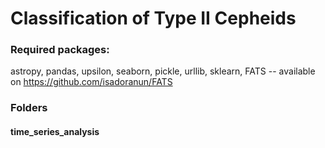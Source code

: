 # Classification of Type II Cepheids 

### Required packages:
astropy,
pandas,
upsilon,
seaborn,
pickle,
urllib,
sklearn,
FATS -- available on https://github.com/isadoranun/FATS
<br />

### Folders
#### time_series_analysis
